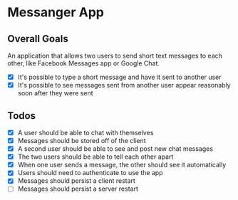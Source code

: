 # Messanger App

## Overall Goals

An application that allows two users to send short text messages to each other, like Facebook Messages app or Google Chat.

- [x] It's possible to type a short message and have it sent to another user
- [x] It's possible to see messages sent from another user appear reasonably soon after they were sent

## Todos

- [x] A user should be able to chat with themselves
- [x] Messages should be stored off of the client
- [x] A second user should be able to see and post new chat messages
- [x] The two users should be able to tell each other apart
- [x] When one user sends a message, the other should see it automatically
- [x] Users should need to authenticate to use the app
- [x] Messages should persist a client restart
- [ ] Messages should persist a server restart
